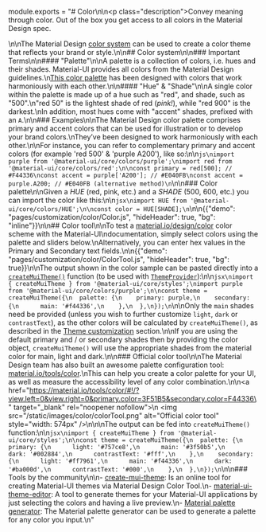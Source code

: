 module.exports = "# Color\n\n<p class=\"description\">Convey meaning through color. Out of the box you get access to all colors in the Material Design spec.</p>\n\nThe Material Design [color system](https://material.io/design/color/) can be used to create a color theme that reflects your brand or style.\n\n## Color system\n\n### Important Terms\n\n#### \"Palette\"\n\nA palette is a collection of colors, i.e. hues and their shades. Material-UI provides all colors from the Material Design guidelines.\n[This color palette](#color-palette) has been designed with colors that work harmoniously with each other.\n\n#### \"Hue\" & \"Shade\"\n\nA single color within the palette is made up of a hue such as \"red\", and shade, such as \"500\".\n\"red 50\" is the lightest shade of red (*pink!*), while \"red 900\" is the darkest.\nIn addition, most hues come with \"accent\" shades, prefixed with an `A`.\n\n### Examples\n\nThe Material Design color palette comprises primary and accent colors that can be used for illustration or to develop your brand colors.\nThey’ve been designed to work harmoniously with each other.\n\nFor instance, you can refer to complementary primary and accent colors (for example 'red 500' & 'purple A200'), like so:\n\n```js\nimport purple from '@material-ui/core/colors/purple';\nimport red from '@material-ui/core/colors/red';\n\nconst primary = red[500]; // #F44336\nconst accent = purple['A200']; // #E040FB\nconst accent = purple.A200; // #E040FB (alternative method)\n```\n\n### Color palette\n\nGiven a *HUE* (red, pink, etc.) and a *SHADE* (500, 600, etc.) you can import the color like this:\n\n```jsx\nimport HUE from '@material-ui/core/colors/HUE';\n\nconst color = HUE[SHADE];\n```\n\n{{\"demo\": \"pages/customization/color/Color.js\", \"hideHeader\": true, \"bg\": \"inline\"}}\n\n## Color tool\n\nTo test a [material.io/design/color](https://material.io/design/color/) color scheme with the Material-UI\ndocumentation, simply select colors using the palette and sliders below.\nAlternatively, you can enter hex values in the Primary and Secondary text fields.\n\n{{\"demo\": \"pages/customization/color/ColorTool.js\", \"hideHeader\": true, \"bg\": true}}\n\nThe output shown in the color sample can be pasted directly into a [`createMuiTheme()`](/customization/theming/#createmuitheme-options-theme) function (to be used with [`ThemeProvider`](/customization/theming/#theme-provider)):\n\n```jsx\nimport { createMuiTheme } from '@material-ui/core/styles';\nimport purple from '@material-ui/core/colors/purple';\n\nconst theme = createMuiTheme({\n  palette: {\n    primary: purple,\n    secondary: {\n      main: '#f44336',\n    },\n  },\n});\n```\n\nOnly the `main` shades need be provided (unless you wish to further customize `light`, `dark` or `contrastText`), as the other colors will be calculated by `createMuiTheme()`, as described in the [Theme customization](/customization/palette/) section.\n\nIf you are using the default primary and / or secondary shades then by providing the color object, `createMuiTheme()` will use the appropriate shades from the material color for main, light and dark.\n\n### Official color tool\n\nThe Material Design team has also built an awesome palette configuration tool: [material.io/tools/color](https://material.io/tools/color/).\nThis can help you create a color palette for your UI, as well as measure the accessibility level of any color combination.\n\n<a href=\"https://material.io/tools/color/#!/?view.left=0&view.right=0&primary.color=3F51B5&secondary.color=F44336\" target=\"_blank\" rel=\"noopener nofollow\">\n  <img src=\"/static/images/color/colorTool.png\" alt=\"Official color tool\" style=\"width: 574px\" />\n</a>\n\nThe output can be fed into `createMuiTheme()` function:\n\n```jsx\nimport { createMuiTheme } from '@material-ui/core/styles';\n\nconst theme = createMuiTheme({\n  palette: {\n    primary: {\n      light: '#757ce8',\n      main: '#3f50b5',\n      dark: '#002884',\n      contrastText: '#fff',\n    },\n    secondary: {\n      light: '#ff7961',\n      main: '#f44336',\n      dark: '#ba000d',\n      contrastText: '#000',\n    },\n  },\n});\n```\n\n### Tools by the community\n\n- [create-mui-theme](https://react-theming.github.io/create-mui-theme/): Is an online tool for creating Material-UI themes via Material Design Color Tool.\n- [material-ui-theme-editor](https://in-your-saas.github.io/material-ui-theme-editor/): A tool to generate themes for your Material-UI applications by just selecting the colors and having a live preview.\n- [Material palette generator](https://material.io/inline-tools/color/): The Material palette generator can be used to generate a palette for any color you input.\n"